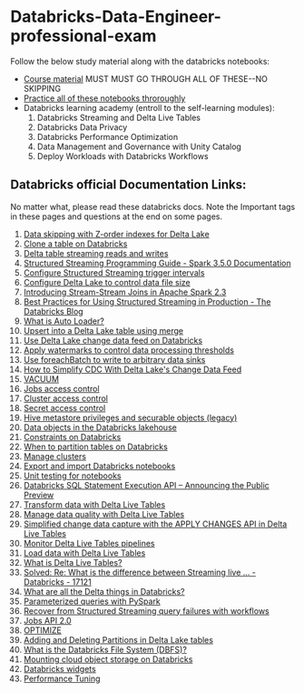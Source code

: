 # Databricks-Data-Engineer-professional-exam

Follow the below study material along with the databricks notebooks:
   
  * [Course material](/Learning%20materials/) MUST MUST GO THROUGH ALL OF THESE--NO SKIPPING
  * [Practice all of these notebooks throroughly](/Databricks%20Notebooks/)
  * Databricks learning academy (entroll to the self-learning modules):
       1. Databricks Streaming and Delta Live Tables
       2. Databricks Data Privacy
       3. Databricks Performance Optimization
       4. Data Management and Governance with Unity Catalog
       5. Deploy Workloads with Databricks Workflows
    

## Databricks official Documentation Links:

No matter what, please read these databricks docs. Note the Important tags in these pages and questions at the end on some pages.

1. [Data skipping with Z-order indexes for Delta Lake](https://docs.databricks.com/en/delta/data-skipping.html)
2. [Clone a table on Databricks](https://docs.databricks.com/en/delta/clone.html)
3. [Delta table streaming reads and writes](https://docs.databricks.com/en/structured-streaming/delta-lake.html)
4. [Structured Streaming Programming Guide - Spark 3.5.0 Documentation](https://spark.apache.org/docs/latest/structured-streaming-programming-guide.html)
5. [Configure Structured Streaming trigger intervals](https://docs.databricks.com/en/structured-streaming/triggers.html)
6. [Configure Delta Lake to control data file size](https://docs.databricks.com/en/delta/tune-file-size.html)
7. [Introducing Stream-Stream Joins in Apache Spark 2.3](https://www.databricks.com/blog/2018/03/13/introducing-stream-stream-joins-in-apache-spark-2-3.html)
8. [Best Practices for Using Structured Streaming in Production - The Databricks Blog](https://www.databricks.com/blog/streaming-production-collected-best-practices)
9. [What is Auto Loader?](https://docs.databricks.com/en/ingestion/auto-loader/index.html)
10. [Upsert into a Delta Lake table using merge](https://docs.databricks.com/en/delta/merge.html)
11. [Use Delta Lake change data feed on Databricks](https://docs.databricks.com/en/delta/delta-change-data-feed.html)
12. [Apply watermarks to control data processing thresholds](https://docs.databricks.com/en/structured-streaming/watermarks.html)
13. [Use foreachBatch to write to arbitrary data sinks](https://docs.databricks.com/en/structured-streaming/foreach.html)
14. [How to Simplify CDC With Delta Lake&#39;s Change Data Feed](https://www.databricks.com/blog/2021/06/09/how-to-simplify-cdc-with-delta-lakes-change-data-feed.html)
15. [VACUUM](https://docs.databricks.com/en/sql/language-manual/delta-vacuum.html)
16. [Jobs access control](https://docs.databricks.com/en/security/auth-authz/access-control/jobs-acl.html)
17. [Cluster access control](https://docs.databricks.com/en/security/auth-authz/access-control/cluster-acl.html)
18. [Secret access control](https://docs.databricks.com/en/security/auth-authz/access-control/secret-acl.html)
19. [Hive metastore privileges and securable objects (legacy)](https://docs.databricks.com/en/data-governance/table-acls/object-privileges.html)
20. [Data objects in the Databricks lakehouse](https://docs.databricks.com/en/lakehouse/data-objects.html)
21. [Constraints on Databricks](https://docs.databricks.com/en/tables/constraints.html)
22. [When to partition tables on Databricks](https://docs.databricks.com/en/tables/partitions.html)
23. [Manage clusters](https://docs.databricks.com/en/compute/clusters-manage.html)
24. [Export and import Databricks notebooks](https://docs.databricks.com/en/notebooks/notebook-export-import.html)
25. [Unit testing for notebooks](https://docs.databricks.com/en/notebooks/testing.html)
26. [Databricks SQL Statement Execution API – Announcing the Public Preview](https://www.databricks.com/blog/2023/03/07/databricks-sql-statement-execution-api-announcing-public-preview.html)
27. [Transform data with Delta Live Tables](https://docs.databricks.com/en/delta-live-tables/transform.html)
28. [Manage data quality with Delta Live Tables](https://docs.databricks.com/en/delta-live-tables/expectations.html)
29. [Simplified change data capture with the APPLY CHANGES API in Delta Live Tables](https://docs.databricks.com/en/delta-live-tables/cdc.html)
30. [Monitor Delta Live Tables pipelines](https://docs.databricks.com/en/delta-live-tables/observability.html)
31. [Load data with Delta Live Tables](https://docs.databricks.com/en/delta-live-tables/load.html)
32. [What is Delta Live Tables?](https://docs.databricks.com/en/delta-live-tables/index.html)
33. [Solved: Re: What is the difference between Streaming live ... - Databricks - 17121](https://community.databricks.com/t5/data-engineering/what-is-the-difference-between-streaming-live-table-and-live/m-p/17122#M11172)
34. [What are all the Delta things in Databricks?](https://docs.databricks.com/en/introduction/delta-comparison.html)
35. [Parameterized queries with PySpark](https://www.databricks.com/blog/parameterized-queries-pyspark)
36. [Recover from Structured Streaming query failures with workflows](https://docs.gcp.databricks.com/en/structured-streaming/query-recovery.html)
37. [Jobs API 2.0](https://docs.databricks.com/en/workflows/jobs/jobs-2.0-api.html)
38. [OPTIMIZE](https://docs.databricks.com/en/sql/language-manual/delta-optimize.html)
39. [Adding and Deleting Partitions in Delta Lake tables](https://delta.io/blog/2023-01-18-add-remove-partition-delta-lake/)
40. [What is the Databricks File System (DBFS)?](https://docs.databricks.com/en/dbfs/index.html)
41. [Mounting cloud object storage on Databricks](https://docs.databricks.com/en/dbfs/mounts.html)
42. [Databricks widgets](https://docs.databricks.com/en/notebooks/widgets.html)
43. [Performance Tuning](https://spark.apache.org/docs/latest/sql-performance-tuning.html)

